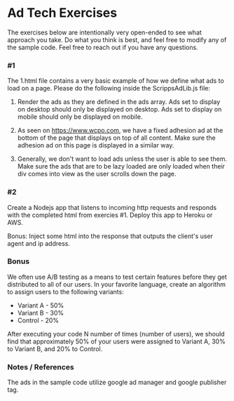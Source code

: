 # Ad Tech Exercises

The exercises below are intentionally very open-ended to see what approach you take. Do what you think is best, and feel free to modify any of the sample code. Feel free to reach out if you have any questions.

### #1

The 1.html file contains a very basic example of how we define what ads to load on a page. Please do the following inside the ScrippsAdLib.js file:

1. Render the ads as they are defined in the ads array. Ads set to display on desktop should only be displayed on desktop. Ads set to display on mobile should only be displayed on mobile.

2. As seen on https://www.wcpo.com, we have a fixed adhesion ad at the bottom of the page that displays on top of all content. Make sure the adhesion ad on this page is displayed in a similar way.

3. Generally, we don't want to load ads unless the user is able to see them. Make sure the ads that are to be lazy loaded are only loaded when their div comes into view as the user scrolls down the page.

### #2

Create a Nodejs app that listens to incoming http requests and responds with the completed html from exercies #1. Deploy this app to Heroku or AWS.

Bonus: Inject some html into the response that outputs the client's user agent and ip address.

### Bonus

We often use A/B testing as a means to test certain features before they get distributed to all of our users. In your favorite language, create an algorithm to assign users to the following variants:
- Variant A - 50%
- Variant B - 30%
- Control - 20%

After executing your code N number of times (number of users), we should find that approximately 50% of your users were assigned to Variant A, 30% to Variant B, and 20% to Control.

### Notes / References
The ads in the sample code utilize google ad manager and google publisher tag.
